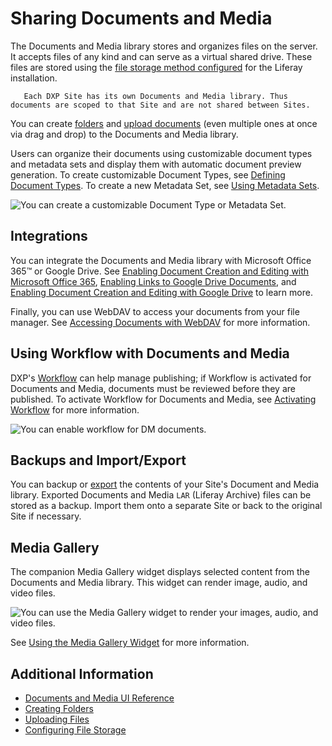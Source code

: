 # Sharing Documents and Media

The Documents and Media library stores and organizes files on the server. It accepts files of any kind and can serve as a virtual shared drive. These files are stored using the [file storage method configured](../../system-administration/file-storage/configuring-file-storage.md) for the Liferay installation.

```tip::
   Each DXP Site has its own Documents and Media library. Thus documents are scoped to that Site and are not shared between Sites.
```

You can create [folders](./uploading-and-managing/creating-folders.md) and [upload documents](./uploading-and-managing/uploading-files.md) (even multiple ones at once via drag and drop) to the Documents and Media library.

Users can organize their documents using customizable document types and metadata sets and display them with automatic document preview generation. To create customizable Document Types, see [Defining Document Types](./uploading-and-managing/managing-metadata/defining-document-types.md). To create a new Metadata Set, see [Using Metadata Sets](./uploading-and-managing/managing-metadata/using-metadata-sets.md).

![You can create a customizable Document Type or Metadata Set.](./sharing-documents-and-media/images/01.png)

<!-- Stopped reviewing here. -Rich --> 

## Integrations

You can integrate the Documents and Media library with Microsoft Office 365&trade; or Google Drive. See [Enabling Document Creation and Editing with Microsoft Office 365](./devops/enabling-document-creation-and-editing-with-microsoft-office-365.md), [Enabling Links to Google Drive Documents](./devops/google-drive-integration/enabling-links-to-google-drive-documents.md), and [Enabling Document Creation and Editing with Google Drive](./devops/google-drive-integration/enabling-document-creation-and-editing-with-google-drive.md)
to learn more.

Finally, you can use WebDAV to access your documents from your file manager. See [Accessing Documents with WebDAV](./publishing-and-sharing/accessing-documents-with-webdav.md) for more information.

## Using Workflow with Documents and Media

DXP's [Workflow](../../process-automation/workflow/introduction-to-workflow.md) can help manage publishing; if Workflow is activated for Documents and Media, documents must be reviewed before they are published. To activate Workflow for Documents and Media, see [Activating Workflow](../../process-automation/workflow/using-workflows/activating-workflow.md#activating-workflow-for-specific-applications) for more information.

![You can enable workflow for DM documents.](./sharing-documents-and-media/images/04.png)

## Backups and Import/Export

You can backup or [export](../../site-building/building-sites/importing-exporting-pages-and-content.md) the contents of your Site's Document and Media library. Exported Documents and Media `LAR` (Liferay Archive) files can be stored as a backup. Import them onto a separate Site or back to the original Site if necessary.

## Media Gallery

The companion Media Gallery widget displays selected content from the Documents and Media library. This widget can render image, audio, and video files.

![You can use the Media Gallery widget to render your images, audio, and video files.](./sharing-documents-and-media/images/02.png)

See [Using the Media Gallery Widget](./publishing-and-sharing/publishing-documents-on-a-dxp-site/using-the-media-gallery-widget.md) for more information.

## Additional Information

* [Documents and Media UI Reference](./documents-and-media-ui-reference.md)
* [Creating Folders](./uploading-and-managing/creating-folders.md)
* [Uploading Files](./uploading-and-managing/uploading-files.md)
* [Configuring File Storage](../../system-administration/file-storage/configuring-file-storage.md)
